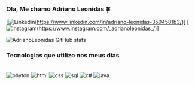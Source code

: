 
### Ola, Me chamo Adriano Leonidas 🍀

[![Linkedin](https://img.shields.io/badge/LinkedIn-0077B5?style=for-the-badge&logo=linkedin&logoColor=white)(https://www.linkedin.com/in/adriano-leonidas-3504581b3/)]
[![instagram](https://img.shields.io/badge/Instagram-E4405F?style=for-the-badge&logo=instagram&logoColor=white)(https://www.instagram.com/_adrianoleonidas_/)]

![AdrianoLeonidas GitHub stats](https://github-readme-stats.vercel.app/api?username=AdrianoLeonidas&show_icons=true&theme=radical)


### Tecnologias que utilizo nos meus dias

<div style = "display: inline_blook"><br/>
<img align= "center" alt ="phyton" src="https://img.shields.io/badge/Python-3776AB?style=for-the-badge&logo=python&logoColor=white">
<img align= "center" alt ="html" src="https://img.shields.io/badge/HTML5-E34F26?style=for-the-badge&logo=html5&logoColor=white ">
<img align= "center" alt ="css" src="https://img.shields.io/badge/CSS-239120?&style=for-the-badge&logo=css3&logoColor=white ">
<img align= "center" alt ="sql" src="https://img.shields.io/badge/MySQL-00000F?style=for-the-badge&logo=mysql&logoColor=white ">
<img align= "center" alt ="c#" src="https://img.shields.io/badge/C%23-239120?style=for-the-badge&logo=c-sharp&logoColor=white ">
<img align= "center" alt ="java" src="https://img.shields.io/badge/JavaScript-F7DF1E?style=for-the-badge&logo=javascript&logoColor=black">
</div>
